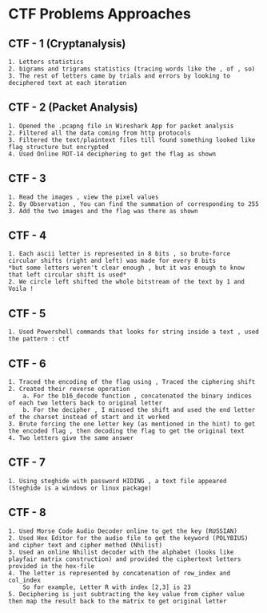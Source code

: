# CTF Problems Approaches

## CTF - 1 (Cryptanalysis)

    1. Letters statistics 
    2. bigrams and trigrams statistics (tracing words like the , of , so)
    3. The rest of letters came by trials and errors by looking to deciphered text at each iteration

## CTF - 2 (Packet Analysis)

    1. Opened the .pcapng file in Wireshark App for packet analysis
    2. Filtered all the data coming from http protocols 
    3. Filtered the text/plaintext files till found something looked like flag structure but encrypted
    4. Used Online ROT-14 deciphering to get the flag as shown

## CTF - 3

    1. Read the images , view the pixel values 
    2. By Observation , You can find the summation of corresponding to 255
    3. Add the two images and the flag was there as shown

## CTF - 4

    1. Each ascii letter is represented in 8 bits , so brute-force circular shifts (right and left) was made for every 8 bits 
    *but some letters weren't clear enough , but it was enough to know that left circular shift is used* 
    2. We circle left shifted the whole bitstream of the text by 1 and Voila ! 

## CTF - 5

    1. Used Powershell commands that looks for string inside a text , used the pattern : ctf

## CTF - 6

    1. Traced the encoding of the flag using , Traced the ciphering shift 
    2. Created their reverse operation 
        a. For the b16_decode function , concatenated the binary indices of each two letters back to original letter 
        b. For the decipher , I minused the shift and used the end letter of the charset instead of start and it worked 
    3. Brute forcing the one letter key (as mentioned in the hint) to get the encoded flag , then decoding the flag to get the original text
    4. Two letters give the same answer 

## CTF - 7

    1. Using steghide with password HIDING , a text file appeared (Steghide is a windows or linux package)

## CTF - 8

    1. Used Morse Code Audio Decoder online to get the key (RUSSIAN)
    2. Used Hex Editor for the audio file to get the keyword (POLYBIUS) and cipher text and cipher method (Nhilist)
    3. Used an online Nhilist decoder with the alphabet (looks like playfair matrix construction) and provided the ciphertext letters provided in the hex-file 
    4. The letter is represented by concatenation of row_index and col_index 
        So for example, Letter R with index [2,3] is 23 
    5. Deciphering is just subtracting the key value from cipher value then map the result back to the matrix to get original letter
